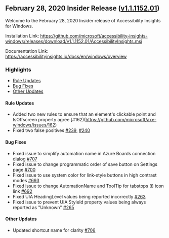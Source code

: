 ## February 28, 2020 Insider Release ([v1.1.1152.01](https://github.com/Microsoft/accessibility-insights-windows/releases/tag/v1.1.1152.01))

Welcome to the February 28, 2020 Insider release of Accessibility Insights for Windows.

Installation Link: https://github.com/microsoft/accessibility-insights-windows/releases/download/v1.1.1152.01/AccessibilityInsights.msi

Documentation Link: https://accessibilityinsights.io/docs/en/windows/overview

### Highlights

- [Rule Updates](#rule-updates)
- [Bug Fixes](#bug-fixes)
- [Other Updates](#other-updates)

#### Rule Updates

- Added two new rules to ensure that an element's clickable point and IsOffscreen property agree [#162)(https://github.com/microsoft/axe-windows/issues/162)
- Fixed two false positives [#239](https://github.com/microsoft/axe-windows/issues/239), [#240](https://github.com/microsoft/axe-windows/issues/240)

#### Bug Fixes

- Fixed issue to simplify automation name in Azure Boards connection dialog [#707](https://github.com/microsoft/accessibility-insights-windows/issues/707)
- Fixed issue to change programmatic order of save button on Settings page [#700](https://github.com/microsoft/accessibility-insights-windows/issues/700)
- Fixed issue to use system color for link-style buttons in high contrast modes [#693](https://github.com/microsoft/accessibility-insights-windows/pull/693)
- Fixed issue to change AutomationName and ToolTip for tabstops (i) icon link [#692](https://github.com/microsoft/accessibility-insights-windows/pull/692)
- Fixed UIA HeadingLevel values being reported incorrectly [#263](https://github.com/microsoft/axe-windows/issues/263)
- Fixed issue to prevent UIA StyleId property values being always reported as "Unknown" [#265](https://github.com/microsoft/axe-windows/issues/265)

#### Other Updates

- Updated shortcut name for clarity [#706](https://github.com/microsoft/accessibility-insights-windows/pull/706)